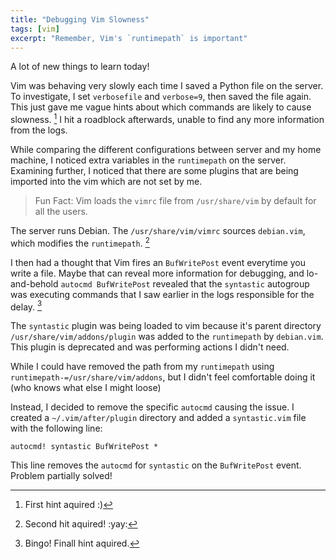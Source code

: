 ```yaml
---
title: "Debugging Vim Slowness"
tags: [vim]
excerpt: "Remember, Vim's `runtimepath` is important"
---
```

 
A lot of new things to learn today!

Vim was behaving very slowly each time I saved a Python file on the server. To investigate, I set `verbosefile` and `verbose=9`, then saved the file again.
This just gave me vague hints about which commands are likely to cause slowness. [^1]
I hit a roadblock afterwards, unable to find any more information from the logs.

[^1]: First hint aquired :)

While comparing the different configurations between server and my home machine, I noticed extra variables in the `runtimepath` on the server. 
Examining further, I noticed that there are some plugins that are being imported into the vim which are not set by me.  

> Fun Fact: Vim loads the `vimrc` file from `/usr/share/vim` by default for all the users.  

The server runs Debian. The `/usr/share/vim/vimrc` sources `debian.vim`, which modifies the `runtimepath`. [^2]

[^2]: Second hit aquired! :yay:

I then had a thought that Vim fires an `BufWritePost` event everytime you write a file. Maybe that can reveal more information for debugging, and lo-and-behold `autocmd BufWritePost` revealed that 
the `syntastic` autogroup was executing commands that I saw earlier in the logs responsible for the delay. [^3]

[^3]: Bingo! Finall hint aquired.

The `syntastic` plugin was being loaded to vim because it's parent directory `/usr/share/vim/addons/plugin` was added to the `runtimepath` by `debian.vim`. 
This plugin is deprecated and was performing actions I didn't need. 

While I could have removed the path from my `runtimepath` using `runtimepath-=/usr/share/vim/addons`, but I didn't feel comfortable doing it (who knows what else I might loose)

Instead, I decided to remove the specific `autocmd` causing the issue. I created a `~/.vim/after/plugin` directory and added a `syntastic.vim` file with the following line:

```vim
autocmd! syntastic BufWritePost *
```

This line removes the `autocmd` for `syntastic` on the `BufWritePost` event. Problem partially solved!
